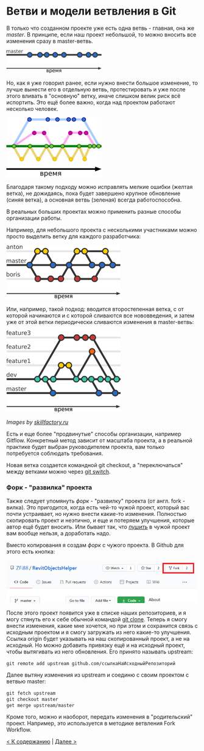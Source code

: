 # Ветви и модели ветвления в Git

В только что созданном проекте уже есть одна ветвь - главная, она же *master*. В принципе, если наш проект небольшой, то можно вносить все изменения сразу в master-ветвь.

<img src="./assets/git_branches1.png" alt="git branche master" width="250"/>

Но, как я уже говорил ранее, если нужно внести большое изменение, то лучше вынести его в отдельную ветвь, протестировать и уже после этого вливать в "основную" ветку, иначе слишком велик риск всё испортить. Это ещё более важно, когда над проектом работают несколько человек.

<img src="./assets/git_branches.png" alt="git branches" width="250"/>


Благодаря такому подходу можно исправлять мелкие ошибки (желтая ветка), не дожидаясь, пока будет завершено крупное обновление (синяя ветка), а основная ветвь (зеленая) всегда работоспособна.

В реальных больших проектах можно применить разные способы организации работы.

Например, для небольшого проекта с несколькими участниками можно просто выделить ветку для каждого разработчика:

<img src="./assets/git_branches_developer.png" alt="git branche developer" width="300"/>

Или, например, такой подход: вводится второстепенная ветка, с от которой начинаются и с которой сливаются все нововведения, и затем уже от этой ветки периодически сливаются изменения в master-ветвь:

<img src="./assets/git_branche_dev.png" alt="git branche dev" width="300"/>

*Images by [skillfactory.ru](skillfactory.ru)*

Есть и еще более "продвинутые" способы организации, например Gitflow. Конкретный метод зависит от масштаба проекта, а в реальной практике будет выбран руководителем проекта, вам только потребуется соблюдать требования.

Новая ветка создается командной git checkout, а "переключаться" между ветками можно через [git switch](./command_switch.md).

### Форк - "развилка" проекта

Также следует упомянуть *форк* - "развилку" проекта (от англ. fork - вилка). Это пригодится, когда есть чей-то чужой проект, который вас почти устраивает, но нужно внести какие-то изменения. Полностью скопировать проект и неэтично, и еще и потеряем улучшения, которые автор ещё будет вносить. Или бывает так, что *[пушить](./command_push.md)* в чужой проект вам вообще нельзя, а доработать надо.

Вместо копирования я создам *форк* с чужого проекта. В Github для этого есть кнопка:

<img src="./assets/github_fork.png" alt="github fork" width="500"/>

После этого проект появится уже в списке наших репозиториев, и я могу стянуть его к себе обычной командой [git clone](./command_clone.md).
Теперь я смогу внести изменения, какие мне хочется, но при этом и сохранится связь с исходным проектом и я смогу загружать из него какие-то улучшения.
Ссылка origin будет указывать на наш скопированный проект, а не на исходный. Но можно добавить привязку ещё и на исходный проект, чтобы вытягивать из него обновления. Его принято называть upstream:
```
git remote add upstream github.com/ссылкаНаИсходныйРепозиторий
```
Далее вытяну изменения из upstream и соединю с своим проектом с ветвью master:
```
git fetch upstream
git checkout master
get merge upstream/master
```

Кроме того, можно и наоборот, передать изменения в "родительский" проект. Например, это используется в методике ветвления Fork Workflow.



[< К содержанию](./readme.md) | [Далее >](./07_request.md) 
